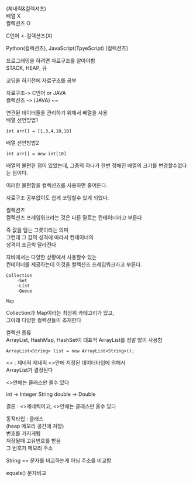 (제네릭&컬렉셔즈)  
배열 X  
컬렉션즈 O

C언어 <-컬렉션즈(X)

Python(컬렉션즈), JavaScript(TpyeScript) (컬렉션즈)

프로그래밍을 하려면 자료구조를 알아야함  
STACK, HEAP, 큐

코딩을 하기전에 자료구조를 공부

자료구조-> C언어 or JAVA  
컬렉션즈 -> (JAVA)  ~~

연관된 데이터들을 관리하기 위해서 배열을 사용  
배열 선언방법1

    int arr[] = [1,3,4,10,10]

배열 선언방법2

    int arr[] = new int[10] 

배열의 불편한 점이 있었는데, 
그중의 하나가 한번 정해진 배열의 
크기를 변경할수없다는 점이다.

이러한 불편함을 컬렉션즈를 사용하면 줄어든다.

자료구조 공부없이도 쉽게 코딩할수 있게 되었다.

컬렉션즈  
컬렉션즈 프레임워크라는 것은 다른 말로는
컨테이너라고 부른다

즉 값을 담는 그릇이라는 의미  
그런데 그 값의 성격에 따라서 컨테이너의  
성격이 조금씩 달라진다

자바에서는 다양한 상황에서 사용할수 있는  
컨테이너를 제공하는데 이것을
컬렉션즈 프레임워크라고 부른다.

    Collection
        -Set
        -List
        -Queue
    
    Map
Collection과 Map이라는 최상위 카테고리가 있고,     
그아래 다양한 컬렉션들이 조재한다

컬렉션 종류  
ArrayList, HashMap, HashSet이 대표적
ArrayList를 정말 많이 사용함

    ArrayList<String> list = new ArrayList<String>();  

<> : 제네릭
제네릭 <>안에 지정된 데이터타입에 의해서  
ArrayList가 결정된다

<>안에는 클래스만 올수 있다

int -> Integer
String
double -> Double

결론 : <>제네릭이고, <>안에는 클래스만 올수 있다

동적타입 : 클래스  
(heap 메모리 공간에 저장)  
번호를  가지게됨  
저장될때 고유번호를 받음  
그 번호가 메모리 주소

String == 문자를 비교하는게 아님  주소를 비교함

equals() 문자비교